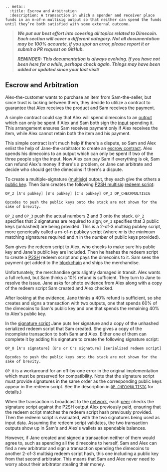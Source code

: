 ```{eval-rst}
.. meta::
  :title: Escrow and Arbitration
  :description: A transaction in which a spender and receiver place funds in an m-of-n multisig output so that neither can spend the funds until they’re both satisfied with some external outcome.
```

> ***We put our best effort into covering all topics related to Dimecoin. Each section will cover a different category. Not all documentation may be 100% accurate, if you spot an error, please report it or submit a PR request on GitHub.***
>
> ***REMINDER: This documentation is always evolving. If you have not been here for a while, perhaps check again. Things may have been added or updated since your last visit!***

## Escrow and Arbitration

Alex-the-customer wants to purchase an item from Sam-the-seller, but since trust is lacking between them, they decide to utilize a contract to guarantee that Alex receives the product and Sam receives the payment.

A simple contract could say that Alex will spend dimecoins to an [output](../resources/glossary.md#output) which can only be spent if Alex and Sam both sign the [input](../resources/glossary.md#input) spending it. This arrangement ensures Sam receives payment only if Alex receives the item, while Alex cannot retain both the item and his payment.

This simple contract isn't much help if there's a dispute, so Sam and Alex enlist the help of Jane-the-arbitrator to create an [escrow contract](../resources/glossary.md#escrow-contract). Alex spends his dimecoins to an output which can only be spent if two of the three people sign the input. Now Alex can pay Sam if everything is ok, Sam can refund Alex's money if there's a problem, or Jane can arbitrate and decide who should get the dimecoins if there's a dispute.

To create a multiple-signature ([multisig](../resources/glossary.md#multisig)) output, they each give the others a [public key](../resources/glossary.md#public-key). Then Sam creates the following [P2SH multisig](../resources/glossary.md#p2sh-multisig) [redeem script](../resources/glossary.md#redeem-script):

```text
OP_2 [A's pubkey] [B's pubkey] [C's pubkey] OP_3 OP_CHECKMULTISIG
```

```{note}
Opcodes to push the public keys onto the stack are not shown for the sake of brevity.
```

`OP_2` and `OP_3` push the actual numbers 2 and 3 onto the stack. `OP_2` specifies that 2 signatures are required to sign; `OP_3` specifies that 3 public keys (unhashed) are being provided. This is a 2-of-3 multisig pubkey script, more generically called a m-of-n pubkey script (where *m* is the *minimum* matching signatures required and *n* in the *number* of public keys provided).

Sam gives the redeem script to Alex, who checks to make sure his public key and Jane's public key are included. Then he hashes the redeem script to create a [P2SH](../resources/glossary.md#pay-to-script-hash) redeem script and pays the dimecoins to it. Sam sees the payment get added to the [blockchain](../resources/glossary.md#blockchain) and ships the merchandise.

Unfortunately, the merchandise gets slightly damaged in transit. Alex wants a full refund, but Sam thinks a 10% refund is sufficient. They turn to Jane to resolve the issue. Jane asks for photo evidence from Alex along with a copy of the redeem script Sam created and Alex checked.

After looking at the evidence, Jane thinks a 40% refund is sufficient, so she creates and signs a transaction with two outputs, one that spends 60% of the dimecoins to Sam's public key and one that spends the remaining 40% to Alex's public key.

In the [signature script](../resources/glossary.md#signature-script) Jane puts her signature and a copy of the unhashed serialized redeem script that Sam created.  She gives a copy of the incomplete transaction to both Sam and Alex.  Either one of them can complete it by adding his signature to create the following signature script:

```text
OP_0 [A's signature] [B's or C's signature] [serialized redeem script]
```

```{note}
Opcodes to push the public keys onto the stack are not shown for the sake of brevity.
```

 `OP_0` is a workaround for an off-by-one error in the original implementation which must be preserved for compatibility.  Note that the signature script must provide signatures in the same order as the corresponding public keys appear in the redeem script.  See the description in [`OP_CHECKMULTISIG`](../reference/transactions#opcodes.md) for details.)

When the transaction is broadcast to the [network](../resources/glossary.md#network), each [peer](../resources/glossary.md#peer) checks the signature script against the P2SH output Alex previously paid, ensuring that the redeem script matches the redeem script hash previously provided. Then the redeem script is evaluated, with the two signatures being used as input data. Assuming the redeem script validates, the two transaction outputs show up in Sam's and Alex's wallets as spendable balances.

However, if Jane created and signed a transaction neither of them would agree to, such as spending all the dimecoins to herself, Sam and Alex can find a new arbitrator and sign a transaction spending the dimecoins to another 2-of-3 multisig redeem script hash, this one including a public key from that second arbitrator. This means that Sam and Alex never need to worry about their arbitrator stealing their money.

